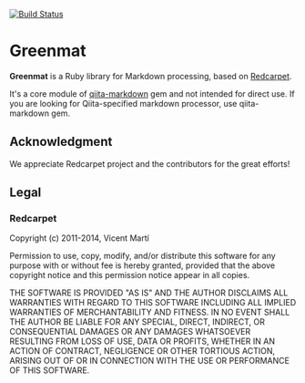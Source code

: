 [![Build Status](https://travis-ci.org/increments/greenmat.svg?branch=master&style=flat)](https://travis-ci.org/increments/greenmat)

# Greenmat

**Greenmat** is a Ruby library for Markdown processing, based on [Redcarpet](https://github.com/vmg/redcarpet).

It's a core module of [qiita-markdown](https://github.com/increments/qiita-markdown) gem and not intended for direct use. If you are looking for Qiita-specified markdown processor, use qiita-markdown gem.

## Acknowledgment

We appreciate Redcarpet project and the contributors for the great efforts!

## Legal

### Redcarpet

Copyright (c) 2011-2014, Vicent Martí

Permission to use, copy, modify, and/or distribute this software for any
purpose with or without fee is hereby granted, provided that the above
copyright notice and this permission notice appear in all copies.

THE SOFTWARE IS PROVIDED "AS IS" AND THE AUTHOR DISCLAIMS ALL WARRANTIES
WITH REGARD TO THIS SOFTWARE INCLUDING ALL IMPLIED WARRANTIES OF
MERCHANTABILITY AND FITNESS. IN NO EVENT SHALL THE AUTHOR BE LIABLE FOR
ANY SPECIAL, DIRECT, INDIRECT, OR CONSEQUENTIAL DAMAGES OR ANY DAMAGES
WHATSOEVER RESULTING FROM LOSS OF USE, DATA OR PROFITS, WHETHER IN AN
ACTION OF CONTRACT, NEGLIGENCE OR OTHER TORTIOUS ACTION, ARISING OUT OF
OR IN CONNECTION WITH THE USE OR PERFORMANCE OF THIS SOFTWARE.
